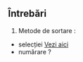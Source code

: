 Întrebări
----
1. Metode de sortare : 
- selecției [Vezi aici](http://cadredidactice.ub.ro/sorinpopa/files/2011/10/Algoritmi-sortare-cautare.pdf)
-  numărare ?
